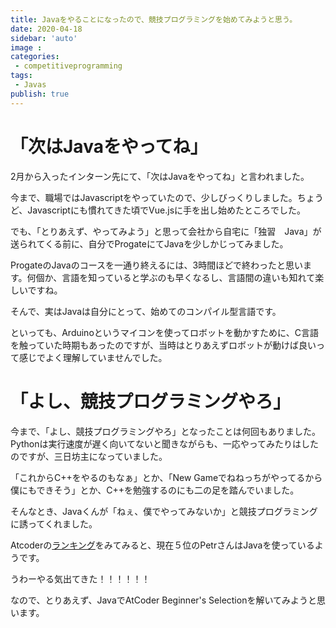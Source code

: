 ```yaml
---
title: Javaをやることになったので、競技プログラミングを始めてみようと思う。
date: 2020-04-18
sidebar: 'auto'
image : 
categories:
 - competitiveprogramming
tags:
 - Javas
publish: true
---
```



# 「次はJavaをやってね」

2月から入ったインターン先にて、「次はJavaをやってね」と言われました。

今まで、職場ではJavascriptをやっていたので、少しびっくりしました。ちょうど、Javascriptにも慣れてきた頃でVue.jsに手を出し始めたところでした。

でも、「とりあえず、やってみよう」と思って会社から自宅に「独習　Java」が送られてくる前に、自分でProgateにてJavaを少しかじってみました。

ProgateのJavaのコースを一通り終えるには、3時間ほどで終わったと思います。何個か、言語を知っていると学ぶのも早くなるし、言語間の違いも知れて楽しいですね。

そんで、実はJavaは自分にとって、始めてのコンパイル型言語です。

といっても、Arduinoというマイコンを使ってロボットを動かすために、C言語を触っていた時期もあったのですが、当時はとりあえずロボットが動けば良いって感じでよく理解していませんでした。

# 「よし、競技プログラミングやろ」

今まで、「よし、競技プログラミングやろ」となったことは何回もありました。Pythonは実行速度が遅く向いてないと聞きながらも、一応やってみたりはしたのですが、三日坊主になっていました。

「これからC++をやるのもなぁ」とか、「New Gameでねねっちがやってるから僕にもできそう」とか、C++を勉強するのにも二の足を踏んでいました。

そんなとき、Javaくんが「ねぇ、僕でやってみないか」と競技プログラミングに誘ってくれました。

Atcoderの[ランキング](https://atcoder.jp/ranking)をみてみると、現在５位のPetrさんはJavaを使っているようです。

うわーやる気出てきた！！！！！！

なので、とりあえず、JavaでAtCoder Beginner's Selectionを解いてみようと思います。



